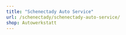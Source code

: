 ```yaml
---
title: "Schenectady Auto Service"
url: /schenectady/schenectady-auto-service/
shop: Autowerkstatt
---
```

